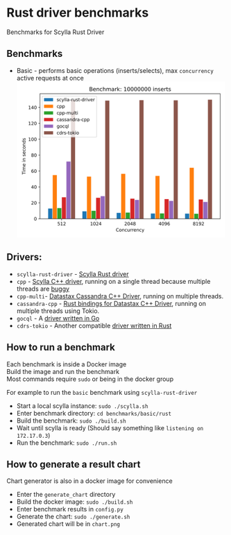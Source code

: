 # Rust driver benchmarks
Benchmarks for Scylla Rust Driver

## Benchmarks
* Basic - performs basic operations (inserts/selects), max `concurrency` active requests at once  
![](images/bench10to7-inserts.svg)

## Drivers:
* `scylla-rust-driver` - [Scylla Rust driver](https://github.com/scylladb/scylla-rust-driver)
* `cpp` - [Scylla C++ driver](https://github.com/scylladb/cpp-driver), running on a single thread because multiple threads are [buggy](https://github.com/scylladb/cpp-driver/issues/36)
* `cpp-multi`- [Datastax Cassandra C++ Driver](https://github.com/datastax/cpp-driver), running on multiple threads.
* `cassandra-cpp` - [Rust bindings for Datastax C++ Driver](https://github.com/datastax/cpp-driver), running on multiple threads using Tokio.
* `gocql` - A [driver written in Go](https://github.com/gocql/gocql)
* `cdrs-tokio` - Another compatible [driver written in Rust](https://github.com/krojew/cdrs-tokio)

## How to run a benchmark
Each benchmark is inside a Docker image  
Build the image and run the benchmark  
Most commands require `sudo` or being in the docker group

For example to run the `basic` benchmark using `scylla-rust-driver`
* Start a local scylla instance: `sudo ./scylla.sh`
* Enter benchmark directory: `cd benchmarks/basic/rust`
* Build the benchmark: `sudo ./build.sh`
* Wait until scylla is ready (Should say something like `listening on 172.17.0.3`)
* Run the benchmark: `sudo ./run.sh`

## How to generate a result chart
Chart generator is also in a docker image for convenience

* Enter the `generate_chart` directory
* Build the docker image: `sudo ./build.sh`
* Enter benchmark results in `config.py`
* Generate the chart: `sudo ./generate.sh`
* Generated chart will be in `chart.png`
